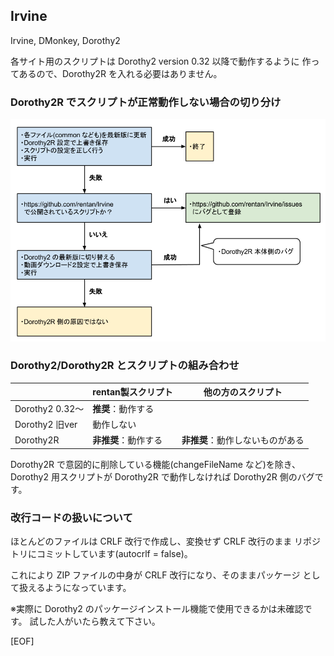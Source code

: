 ## Irvine

Irvine, DMonkey, Dorothy2

各サイト用のスクリプトは Dorothy2 version 0.32 以降で動作するように
作ってあるので、Dorothy2R を入れる必要はありません。


### Dorothy2R でスクリプトが正常動作しない場合の切り分け

![img](https://raw.githubusercontent.com/rentan/images/master/Dorothy2R_bug_check.png)


### Dorothy2/Dorothy2R とスクリプトの組み合わせ

|               |rentan製スクリプト  |他の方のスクリプト              |
|---------------|--------------------|--------------------------------|
|Dorothy2 0.32～|**推奨**：動作する  |                                |
|Dorothy2 旧ver |動作しない          |                                |
|Dorothy2R      |**非推奨**：動作する|**非推奨**：動作しないものがある|

Dorothy2R で意図的に削除している機能(changeFileName など)を除き、
Dorothy2 用スクリプトが Dorothy2R で動作しなければ Dorothy2R 側のバグです。


### 改行コードの扱いについて

ほとんどのファイルは CRLF 改行で作成し、変換せず CRLF 改行のまま
リポジトリにコミットしています(autocrlf = false)。

これにより ZIP ファイルの中身が CRLF 改行になり、そのままパッケージ
として扱えるようになっています。

※実際に Dorothy2 のパッケージインストール機能で使用できるかは未確認です。
試した人がいたら教えて下さい。


[EOF]
